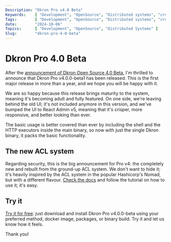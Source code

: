 ```yaml
---
Description: "Dkron Pro v4.0 Beta"
Keywords:    [ "Development", "OpenSource", "Distributed systems", "cron" ]
Tags:        [ "Development", "OpenSource", "Distributed systems", "cron" ]
date:        "2024-10-06"
Topics:      [ "Development", "OpenSource", "Distributed Systems" ]
Slug:        "dkron-pro-4-0-beta"
---
```


# Dkron Pro 4.0 Beta

After the [announcement of Dkron Open Source 4.0 Beta](/blog/dkron-4-0-beta), I'm thrilled to announce that Dkron Pro v4.0.0-beta1 has been released. This is the first major release in more than a year, and we hope you will be happy with it.

We are so happy because this release brings maturity to the system, meaning it's becoming adult and fully featured.
On one side, we're leaving behind the old UI; it's not included anymore in this version, and we've bumped the UI to React Admin v5, meaning that it's crisper, more responsive, and better looking than ever.

The basic usage is better covered than ever by including the shell and the HTTP executors inside the main binary, so now with just the single Dkron binary, it packs the basic functionality.

## The new ACL system

Regarding security, this is the big announcement for Pro v4: the completely new and rebuilt from the ground-up ACL system.
We don't want to hide it; it's heavily inspired by the ACL system in the popular Hashicorp's Nomad, but with a different flavour.
[Check the docs](/docs/pro/acls) and follow the tutorial on how to use it; it's easy.

## Try it

[Try it for free](/pro): just download and install Dkron Pro v4.0.0-beta using your preferred method, docker image, packages, or binary build. Try it and let us know how it feels.

Thank you!
